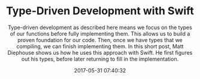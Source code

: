 ---
title: "Type-Driven Development with Swift "
subtitle: "Type-driven development as described here means we focus on the types of our functions before fully implementing them. This allows us to build a proven foundation for our code. Then, once we have types that we compiling, we can finish implementing them. In this short post, Matt Diephouse shows us how he uses this approach with Swift. He first figures out his types, before later returning to fill in the implementation."
tags: ["typedriven"]
link: "http://matt.diephouse.com/2017/05/type-driven-development-with-swift/"
date: "2017-05-31 07:40:32"
---